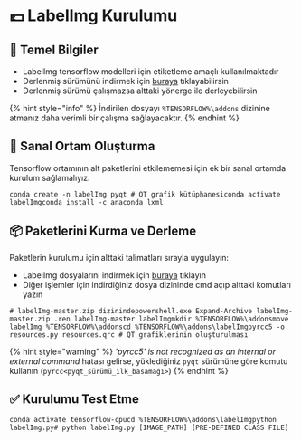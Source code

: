 # 💷 LabelImg Kurulumu

## 🔰 Temel Bilgiler

* LabelImg tensorflow modelleri için etiketleme amaçlı kullanılmaktadır
* Derlenmiş sürümünü indirmek için [buraya](http://tzutalin.github.io/labelImg/) tıklayabilirsin
* Derlenmiş sürümü çalışmazsa alttaki yönerge ile derleyebilirsin

{% hint style="info" %}
İndirilen dosyayı `%TENSORFLOW%\addons` dizinine atmanız daha verimli bir çalışma sağlayacaktır.
{% endhint %}

## 🌆 Sanal Ortam Oluşturma

Tensorflow ortamının alt paketlerini etkilememesi için ek bir sanal ortamda kurulum sağlamalıyız.

```text
conda create -n labelImg pyqt # QT grafik kütüphanesiconda activate labelImgconda install -c anaconda lxml
```

## 📦 Paketlerini Kurma ve Derleme

Paketlerin kurulumu için alttaki talimatları sırayla uygulayın:

* LabelImg dosyalarını indirmek için [buraya](https://github.com/tzutalin/labelImg/archive/master.zip) tıklayın
* Diğer işlemler için indirdiğiniz dosya dizininde cmd açıp alttaki komutları yazın

```text
# labelImg-master.zip dizinindepowershell.exe Expand-Archive labelImg-master.zip .ren labelImg-master labelImgmkdir %TENSORFLOW%\addonsmove labelImg %TENSORFLOW%\addonscd %TENSORFLOW%\addons\labelImgpyrcc5 -o resources.py resources.qrc # QT grafiklerinin oluşturulması
```

{% hint style="warning" %}
_'pyrcc5' is not recognized as an internal or external command_ hatası gelirse, yüklediğiniz `pyqt` sürümüne göre komutu kullanın \(`pyrcc<pyqt_sürümü_ilk_basamağı>`\)
{% endhint %}

## ✅ Kurulumu Test Etme

```text
conda activate tensorflow-cpucd %TENSORFLOW%\addons\labelImgpython labelImg.py# python labelImg.py [IMAGE_PATH] [PRE-DEFINED CLASS FILE]
```

